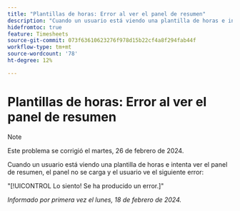```yaml
---
title: "Plantillas de horas: Error al ver el panel de resumen"
description: "Cuando un usuario está viendo una plantilla de horas e intenta ver el panel de resumen, el panel no se carga y el usuario ve un error."
hidefromtoc: true
feature: Timesheets
source-git-commit: 073f63610623276f978d15b22cf4a8f294fab44f
workflow-type: tm+mt
source-wordcount: '78'
ht-degree: 12%

---
```



# Plantillas de horas: Error al ver el panel de resumen

>[!NOTE]
>
>Este problema se corrigió el martes, 26 de febrero de 2024.

Cuando un usuario está viendo una plantilla de horas e intenta ver el panel de resumen, el panel no se carga y el usuario ve el siguiente error:

&quot;[!UICONTROL Lo siento! Se ha producido un error.]&quot;

_Informado por primera vez el lunes, 18 de febrero de 2024._
